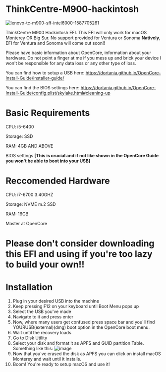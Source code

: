 # ThinkCentre-M900-hackintosh

![lenovo-tc-m900-sff-intel6000-1587705261](https://github.com/corpGibbron/ThinkCentre-M900-hackintosh/assets/99252438/a5511ad8-8f8a-49be-b489-c601e5a6ba82)


ThinkCentre M900 Hackintosh EFI.
This EFI will only work for macOS Monterey OR Big Sur. 
No support provided for Ventura or Sonoma **Natively**, EFI for Ventura and Sonoma will come out soon!!

Please have basic information about OpenCore, information about your hardware.
Do not point a finger at me if you mess up and brick your device I won't be responsible for any data loss or any other type of loss.

You can find how to setup a USB here: https://dortania.github.io/OpenCore-Install-Guide/installer-guide/

You can find the BIOS settings here: https://dortania.github.io/OpenCore-Install-Guide/config.plist/skylake.html#cleaning-up

# Basic Requirements
CPU: i5-6400

Storage: SSD 

RAM: 4GB AND ABOVE

BIOS settings **[This is crucial and if not like shown in the OpenCore Guide you won't be able to boot into your USB]**

# Reccomended Hardware
CPU: i7-6700 3.40GHZ

Storage: NVME m.2 SSD

RAM: 16GB

Master at OpenCore

# Please don't consider downloading this EFI and using if you're too lazy to build your own!!


# Installation 

1. Plug in your desired USB into the machine
2. Keep pressing F12 on your keyboard until Boot Menu pops up
3. Select the USB you've made
4. Navigate to it and press enter 
5. Now, where many users get confused press space bar and you'll find YOURUSB(external)(dmg) boot option in the OpenCore boot menu.
6. Wait until the recovery loads
7. Go to Disk Utility
8. Select your disk and format it as APFS and GUID partition Table.
Something like this:
![image](https://github.com/corpGibbron/ThinkCentre-M900-hackintosh/assets/99252438/054225ff-bb83-4f12-998f-1fa4e2402623)
9. Now that you've erased the disk as APFS you can click on install macOS Monterey and wait until it installs.
10. Boom! You're ready to setup macOS and use it!


















